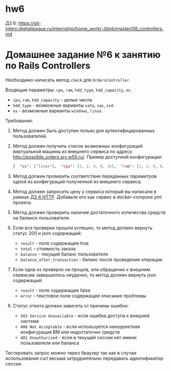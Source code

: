 # hw6

ДЗ 6:
https://git-intern.digitalleague.ru/internship/home_work/-/blob/master/06_controllers.md

# Домашнее задание №6 к занятию по Rails Controllers

Необходимо написать метод `check` для `OrdersController`.

Входящие параметры: `cpu`, `ram`, `hdd_type`, `hdd_capacity`, `os`.

- `cpu`, `ram`, `hdd_capacity` - целые числа.
- `hdd_type` - возможные варианты `sata`, `sas`, `ssd`.
- `os` - возможные варианты `windows`, `linux`.

Требования:

1. Метод должен быть доступен только для аутентифицированных пользователей.
2. Метод должен получить список возможных конфигураций виртуальной машины из внешнего сервиса по адресу http://possible_orders.srv.w55.ru/. Пример доступной конфигурации:
    
    ```json
    {  "os": ["linux"],  "cpu": [1, 2, 4, 8, 16],  "ram": [1, 2, 4, 8, 16, 32],  "hdd_type": ["sata", "sas"],  "hdd_capacity": {    "sata": {      "from": 10,      "to": 100    },    "sas": {      "from": 20,      "to": 150    },  }}
    ```
    
3. Метод должен проверить соответствие переданных параметров одной из конфигураций полученной из внешнего сервиса.
4. Метод должен запросить цену у сервиса который вы написали в рамках [ДЗ 4 HTTP](notion://www.notion.so/internship/home_work/-/blob/master/04_http/README.md). Добавьте его как сервис в docker-compose.yml проекта.
5. Метод должен проверить наличие достаточного количества средств на балансе пользователя.
6. Если все проверки прошли успешно, то метод должен вернуть статус 200 и json содержащий:
    - `result` - поле содержащее true
    - `total` - стоимость заказа
    - `balance` - текущий баланс пользователя
    - `balance_after_transaction` - баланс после проведения операции
7. Если одна из проверок не прошла, или обращение к внешним сервисам завершилось неудачно, то метод должен вернуть json содержащий:
    - `result` - поле содержащее false
    - `error` - текстовое поле содержащее описание проблемы
8. Статус ответа должен зависеть от причины ошибки:
    - `503 Service Unavailable` - если ошибка доступа к внешней системе
    - `406 Not Acceptable` - если используется некорректная конфигурация ВМ или недостаточно средств
    - `401 Unauthorized` - если в текущей сессии нет имени пользователя или баланса

Тестировать запрос можно через браузер так как в случае использования curl весьма затруднительно передавать идентификатор сессии.